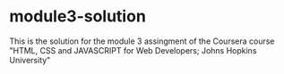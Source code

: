 # module3-solution
This is the solution for the module 3 assingment of the Coursera course "HTML, CSS and JAVASCRIPT for Web Developers; Johns Hopkins University"
